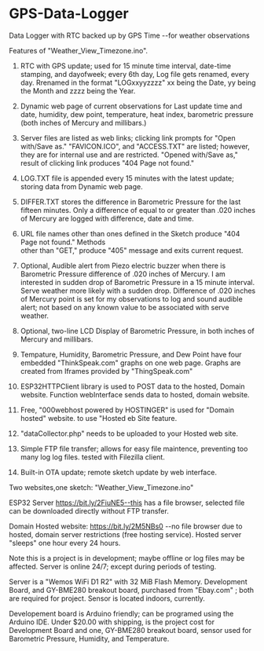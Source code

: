 # GPS-Data-Logger
Data Logger with RTC backed up by GPS Time  --for weather observations

Features of "Weather_View_Timezone.ino".

1. RTC with GPS update; used for 15 minute time interval, date-time stamping, and dayofweek; 
every 6th day, Log file gets renamed, every day.  Rrenamed in the format "LOGxxyyzzzz" 
xx being the Date, yy being the Month and zzzz being the Year. 

2. Dynamic web page of current observations for Last update time and date, humidity, dew
point, temperature, heat index, barometric pressure (both inches of Mercury and millibars.) 

3. Server files are listed as web links; clicking link prompts for "Open with/Save as."
"FAVICON.ICO", and "ACCESS.TXT" are listed; however, they are for internal use and are restricted.
"Opened with/Save as," result of clicking link produces "404 Page not found."

4. LOG.TXT file is appended every 15 minutes with the latest update; storing data from Dynamic
web page.

5. DIFFER.TXT stores the difference in Barometric Pressure for the last fifteen minutes. Only
a difference of equal to or greater than .020 inches of Mercury are logged with difference,
date and time.

6. URL file names other than ones defined in the Sketch produce "404 Page not found." Methods   
other than "GET," produce "405" message and exits current request.

7. Optional,  Audible alert from Piezo electric buzzer when there is Barometric Pressure difference of
.020 inches of Mercury. I am interested in sudden drop of Barometric Pressure in a 15 minute
interval. Serve weather more likely with a sudden drop. Difference of .020 inches of Mercury
point is set for my observations to log and sound audible alert; not based on any known value
to be associated with serve weather.

8. Optional, two-line LCD Display of Barometric Pressure, in both inches of Mercury and millibars.

9. Tempature, Humidity, Barometric Pressure, and Dew Point have four embedded "ThinkSpeak.com"
graphs on one web page. Graphs are created from Iframes provided by "ThingSpeak.com"

10. ESP32HTTPClient library is used to POST data to the hosted, Domain website.  Function 
webInterface sends data to hosted, domain website.

11. Free, "000webhost powered by HOSTINGER" is used for "Domain hosted" website.
 to use "Hosted eb Site feature.
12. "dataCollector.php" needs to be uploaded to your Hosted web site.

13. Simple FTP file transfer; allows for easy file maintence, preventing too many log log files.
tested with Filezilla client.

14. Built-in OTA update; remote sketch update by web interface.

Two websites,one sketch: "Weather_View_Timezone.ino"

ESP32 Server https://bit.ly/2FiuNE5--this has a file browser, selected file 
can be downloaded directly without FTP transfer.

Domain Hosted website:  https://bit.ly/2M5NBs0  --no file browser due to hosted, 
domain server restrictions (free hosting service). Hosted server "sleeps" one hour every 24 
hours.

Note this is a project is in development; maybe offline or log files may be affected.
Server is online 24/7; except during periods of testing.

Server is a "Wemos WiFi D1 R2" with 32 MiB Flash Memory. Development Board,  and GY-BME280 
breakout board, purchased from "Ebay.com" ; both are required for project. Sensor is located 
indoors, currently.

Developement board is Arduino friendly; can be programed using the Arduino IDE.
Under $20.00 with shipping, is the project cost for Development Board and one,
GY-BME280 breakout board, sensor used for Barometric Pressure, Humidity, and Temperature.
